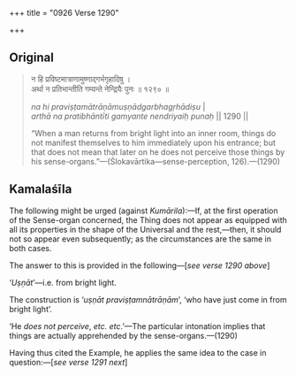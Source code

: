 +++
title = "0926 Verse 1290"

+++
## Original 
>
> न हि प्रविष्टमात्राणामुष्णाद्गर्भगृहादिषु ।  
> अर्था न प्रतिभान्तीति गम्यन्ते नेन्द्रियैः पुनः ॥ १२९० ॥ 
>
> *na hi praviṣṭamātrāṇāmuṣṇādgarbhagṛhādiṣu* \|  
> *arthā na pratibhāntīti gamyante nendriyaiḥ punaḥ* \|\| 1290 \|\| 
>
> “When a man returns from bright light into an inner room, things do not manifest themselves to him immediately upon his entrance; but that does not mean that later on he does not perceive those things by his sense-organs.”—(Ślokavārtika—sense-perception, 126).—(1290)



## Kamalaśīla

The following might be urged (against *Kumārila*):—If, at the first operation of the Sense-organ concerned, the Thing does not appear as equipped with all its properties in the shape of the Universal and the rest,—then, it should not so appear even subsequently; as the circumstances are the same in both cases.

The answer to this is provided in the following—[*see verse 1290 above*]

‘*Uṣṇāt*’—i.e. from bright light.

The construction is ‘*uṣṇāt praviṣṭamnātrāṇām*’, ‘who have just come in from bright light’.

‘He *does not perceive*, *etc. etc*.’—The particular intonation implies that things are actually apprehended by the sense-organs.—(1290)

Having thus cited the Example, he applies the same idea to the case in question:—[*see verse 1291 next*]


